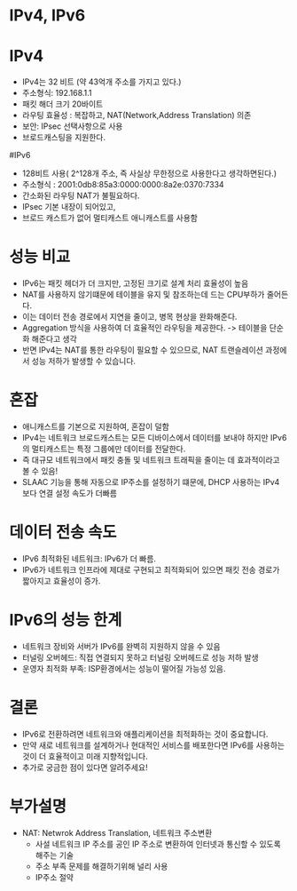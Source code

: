 # IPv4, IPv6

# IPv4
- IPv4는 32 비트 (약 43억개 주소를 가지고 있다.)
- 주소형식: 192.168.1.1
- 패킷 해더 크기 20바이트 
- 라우팅 효율성 : 복잡하고, NAT(Network,Address Translation) 의존
- 보안: IPsec 선택사항으로 사용 
- 브로드캐스팅을 지원한다.

#IPv6
- 128비트 사용( 2^128개 주소, 즉 사실상 무한정으로 사용한다고 생각하면된다.)
- 주소형식 : 	2001:0db8:85a3:0000:0000:8a2e:0370:7334
- 간소화된 라우팅 NAT가 불필요하다.
- IPsec 기본 내장이 되어있고, 
- 브로드 캐스트가 없어 멀티캐스트 애니캐스트를 사용함 

# 성능 비교
- IPv6는 패킷 헤더가 더 크지만, 고정된 크기로 설계 처리 효율성이 높음
- NAT를 사용하지 않기떄문에 테이블을 유지 및 참조하는데 드는 CPU부하가 줄어든다.
- 이는 데이터 전송 경로에서 지연을 줄이고, 병목 현상을 완화해준다. 
- Aggregation 방식을 사용하여 더 효율적인 라우팅을 제공한다. -> 테이블을 단순화 해준다고 생각
- 반면 IPv4는 NAT를 통한 라우팅이 필요할 수 있으므로, NAT 트랜슬레이션 과정에서 성능 저하가 발생할 수 있습니다.



# 혼잡 
- 애니캐스트를 기본으로 지원하여, 혼잡이 덜함 
- IPv4는 네트워크 브로드캐스트는 모든 디바이스에서 데이터를 보내야 하지만 IPv6의 멀티캐스트는 특정 그룹에만 데이터를 전달한다.
- 즉 대규모 네트워크에서 패킷 충돌 및 네트워크 트래픽을 줄이는 데 효과적이라고 볼 수 있음!
- SLAAC 기능을 통해 자동으로 IP주소를 설정하기 떄문에, DHCP 사용하는 IPv4 보다 연결 설정 속도가 더빠름 

# 데이터 전송 속도 
- IPv6 최적화된 네트워크: IPv6가 더 빠름. 
- IPv6가 네트워크 인프라에 제대로 구현되고 최적화되어 있으면 패킷 전송 경로가 짧아지고 효율성이 증가.


# IPv6의 성능 한계 
- 네트워크 장비와 서버가 IPv6를 완벽히 지원하지 않을 수 있음  
- 터널링 오버헤드: 직접 연결되지 못하고 터널링 오버헤드로 성능 저하 발생
- 운영자 최적화 부족: ISP환경에서는 성능이 떨어질 가능성 있음.


# 결론 
- IPv6로 전환하려면 네트워크와 애플리케이션을 최적화하는 것이 중요합니다. 
- 만약 새로 네트워크를 설계하거나 현대적인 서비스를 배포한다면 IPv6를 사용하는 것이 더 효율적이고 미래 지향적입니다. 
- 추가로 궁금한 점이 있다면 알려주세요!


# 부가설명 
- NAT: Netwrok Address Translation, 네트워크 주소변환 
  - 사설 네트워크 IP 주소를 공인 IP 주소로 변환하여 인터넷과 통신할 수 있도록 해주는 기술 
  - 주소 부족 문제를 해결하기위해 널리 사용
  - IP주소 절약 
